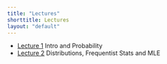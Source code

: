 ```yaml
---
title: "Lectures"
shorttitle: Lectures
layout: "default"
---
```


- [Lecture 1](lecture1.html) Intro and Probability
- [Lecture 2](lecture2.html) Distributions, Frequentist Stats and MLE
